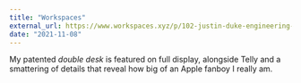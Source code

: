 ```yaml
---
title: "Workspaces"
external_url: https://www.workspaces.xyz/p/102-justin-duke-engineering-manager
date: "2021-11-08"
---
```


My patented _double desk_ is featured on full display, alongside Telly and a smattering of details that reveal how big of an Apple fanboy I really am.
